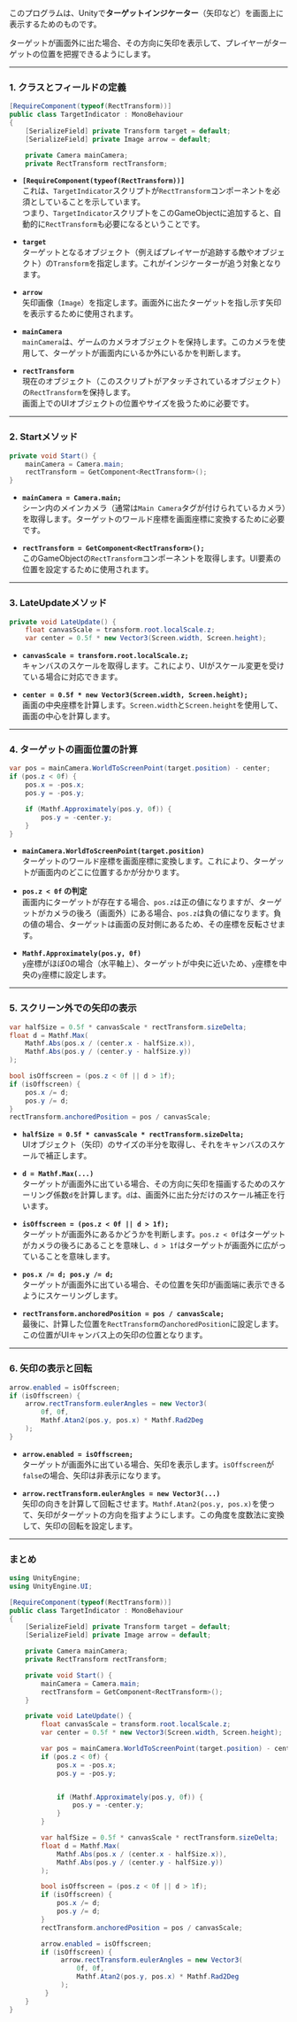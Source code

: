 このプログラムは、Unityで**ターゲットインジケーター**（矢印など）を画面上に表示するためのものです。

ターゲットが画面外に出た場合、その方向に矢印を表示して、プレイヤーがターゲットの位置を把握できるようにします。



---

### **1. クラスとフィールドの定義**

```csharp
[RequireComponent(typeof(RectTransform))]
public class TargetIndicator : MonoBehaviour
{
    [SerializeField] private Transform target = default;
    [SerializeField] private Image arrow = default;

    private Camera mainCamera;
    private RectTransform rectTransform;
```

- **`[RequireComponent(typeof(RectTransform))]`**  
  これは、`TargetIndicator`スクリプトが`RectTransform`コンポーネントを必須としていることを示しています。  
  つまり、`TargetIndicator`スクリプトをこのGameObjectに追加すると、自動的に`RectTransform`も必要になるということです。

- **`target`**  
  ターゲットとなるオブジェクト（例えばプレイヤーが追跡する敵やオブジェクト）の`Transform`を指定します。これがインジケーターが追う対象となります。

- **`arrow`**  
  矢印画像（`Image`）を指定します。画面外に出たターゲットを指し示す矢印を表示するために使用されます。

- **`mainCamera`**  
  `mainCamera`は、ゲームのカメラオブジェクトを保持します。このカメラを使用して、ターゲットが画面内にいるか外にいるかを判断します。

- **`rectTransform`**  
  現在のオブジェクト（このスクリプトがアタッチされているオブジェクト）の`RectTransform`を保持します。  
  画面上でのUIオブジェクトの位置やサイズを扱うために必要です。

---

### **2. Startメソッド**

```csharp
private void Start() {
    mainCamera = Camera.main;
    rectTransform = GetComponent<RectTransform>();
}
```

- **`mainCamera = Camera.main;`**  
  シーン内のメインカメラ（通常は`Main Camera`タグが付けられているカメラ）を取得します。ターゲットのワールド座標を画面座標に変換するために必要です。

- **`rectTransform = GetComponent<RectTransform>();`**  
  このGameObjectの`RectTransform`コンポーネントを取得します。UI要素の位置を設定するために使用されます。

---

### **3. LateUpdateメソッド**

```csharp
private void LateUpdate() {
    float canvasScale = transform.root.localScale.z;
    var center = 0.5f * new Vector3(Screen.width, Screen.height);
```

- **`canvasScale = transform.root.localScale.z;`**  
  キャンバスのスケールを取得します。これにより、UIがスケール変更を受けている場合に対応できます。

- **`center = 0.5f * new Vector3(Screen.width, Screen.height);`**  
  画面の中央座標を計算します。`Screen.width`と`Screen.height`を使用して、画面の中心を計算します。

---

### **4. ターゲットの画面位置の計算**

```csharp
var pos = mainCamera.WorldToScreenPoint(target.position) - center;
if (pos.z < 0f) {
    pos.x = -pos.x;
    pos.y = -pos.y;

    if (Mathf.Approximately(pos.y, 0f)) {
        pos.y = -center.y;
    }
}
```

- **`mainCamera.WorldToScreenPoint(target.position)`**  
  ターゲットのワールド座標を画面座標に変換します。これにより、ターゲットが画面内のどこに位置するかが分かります。

- **`pos.z < 0f` の判定**  
  画面内にターゲットが存在する場合、`pos.z`は正の値になりますが、ターゲットがカメラの後ろ（画面外）にある場合、`pos.z`は負の値になります。負の値の場合、ターゲットは画面の反対側にあるため、その座標を反転させます。

- **`Mathf.Approximately(pos.y, 0f)`**  
  `y`座標がほぼ0の場合（水平軸上）、ターゲットが中央に近いため、`y`座標を中央の`y`座標に設定します。

---

### **5. スクリーン外での矢印の表示**

```csharp
var halfSize = 0.5f * canvasScale * rectTransform.sizeDelta;
float d = Mathf.Max(
    Mathf.Abs(pos.x / (center.x - halfSize.x)),
    Mathf.Abs(pos.y / (center.y - halfSize.y))
);

bool isOffscreen = (pos.z < 0f || d > 1f);
if (isOffscreen) {
    pos.x /= d;
    pos.y /= d;
}
rectTransform.anchoredPosition = pos / canvasScale;
```

- **`halfSize = 0.5f * canvasScale * rectTransform.sizeDelta;`**  
  UIオブジェクト（矢印）のサイズの半分を取得し、それをキャンバスのスケールで補正します。

- **`d = Mathf.Max(...)`**  
  ターゲットが画面外に出ている場合、その方向に矢印を描画するためのスケーリング係数`d`を計算します。`d`は、画面外に出た分だけのスケール補正を行います。

- **`isOffscreen = (pos.z < 0f || d > 1f);`**  
  ターゲットが画面外にあるかどうかを判断します。`pos.z < 0f`はターゲットがカメラの後ろにあることを意味し、`d > 1f`はターゲットが画面外に広がっていることを意味します。

- **`pos.x /= d; pos.y /= d;`**  
  ターゲットが画面外に出ている場合、その位置を矢印が画面端に表示できるようにスケーリングします。

- **`rectTransform.anchoredPosition = pos / canvasScale;`**  
  最後に、計算した位置を`RectTransform`の`anchoredPosition`に設定します。この位置がUIキャンバス上の矢印の位置となります。

---

### **6. 矢印の表示と回転**

```csharp
arrow.enabled = isOffscreen;
if (isOffscreen) {
    arrow.rectTransform.eulerAngles = new Vector3(
        0f, 0f,
        Mathf.Atan2(pos.y, pos.x) * Mathf.Rad2Deg
    );
}
```

- **`arrow.enabled = isOffscreen;`**  
  ターゲットが画面外に出ている場合、矢印を表示します。`isOffscreen`が`false`の場合、矢印は非表示になります。

- **`arrow.rectTransform.eulerAngles = new Vector3(...)`**  
  矢印の向きを計算して回転させます。`Mathf.Atan2(pos.y, pos.x)`を使って、矢印がターゲットの方向を指すようにします。この角度を度数法に変換して、矢印の回転を設定します。

---

### **まとめ**


```cs
using UnityEngine;
using UnityEngine.UI;

[RequireComponent(typeof(RectTransform))]
public class TargetIndicator : MonoBehaviour
{
    [SerializeField] private Transform target = default;
    [SerializeField] private Image arrow = default;

    private Camera mainCamera;
    private RectTransform rectTransform;

    private void Start() {
        mainCamera = Camera.main;
        rectTransform = GetComponent<RectTransform>();
    }

    private void LateUpdate() {
        float canvasScale = transform.root.localScale.z;
        var center = 0.5f * new Vector3(Screen.width, Screen.height);

        var pos = mainCamera.WorldToScreenPoint(target.position) - center;
        if (pos.z < 0f) {
            pos.x = -pos.x;
            pos.y = -pos.y;


            if (Mathf.Approximately(pos.y, 0f)) {
                pos.y = -center.y;
            }
        }

        var halfSize = 0.5f * canvasScale * rectTransform.sizeDelta;
        float d = Mathf.Max(
            Mathf.Abs(pos.x / (center.x - halfSize.x)),
            Mathf.Abs(pos.y / (center.y - halfSize.y))
        );

        bool isOffscreen = (pos.z < 0f || d > 1f);
        if (isOffscreen) {
            pos.x /= d;
            pos.y /= d;
        }
        rectTransform.anchoredPosition = pos / canvasScale;

        arrow.enabled = isOffscreen;
        if (isOffscreen) {
             arrow.rectTransform.eulerAngles = new Vector3(
                 0f, 0f,
                 Mathf.Atan2(pos.y, pos.x) * Mathf.Rad2Deg
             );
         }
    }
}
```


